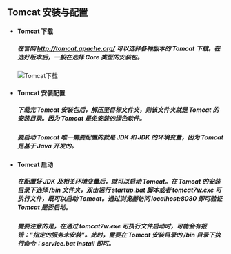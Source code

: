 ## Tomcat 安装与配置
- #### Tomcat 下载
  ##### 在官网 http://tomcat.apache.org/ 可以选择各种版本的 Tomcat 下载。在选好版本后，一般在选择 Core 类型的安装包。

  ![Tomcat下载](https://github.com/StRothschild/Tools/blob/master/resource/Tomcat%20%E2%80%94%20%E4%B8%8B%E8%BD%BD.png?raw=true)

- #### Tomcat 安装配置
  ##### 下载完 Tomcat 安装包后，解压至目标文件夹，则该文件夹就是 Tomcat 的安装目录。因为 Tomcat 是免安装的绿色软件。

  ##### 要启动 Tomcat 唯一需要配置的就是 JDK 和 JDK 的环境变量，因为 Tomcat 是基于 Java 开发的。


- #### Tomcat 启动
  ##### 在配置好 JDK 及相关环境变量后，就可以启动 Tomcat。在 Tomcat 的安装目录下选择 /bin 文件夹，双击运行 startup.bat 脚本或者 tomcat7w.exe 可执行文件，既可以启动 Tomcat。通过浏览器访问 localhost:8080 即可验证 Tomcat 是否启动。

  ##### 需要注意的是，在通过 tomcat7w.exe 可执行文件启动时，可能会有报错："指定的服务未安装"。此时，需要在 Tomcat 安装目录的 /bin 目录下执行命令：service.bat install 即可。
